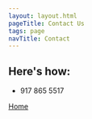 ```yaml
---
layout: layout.html
pageTitle: Contact Us
tags: page
navTitle: Contact
---
```


## Here's how:

- 917 865 5517

[Home](/)
